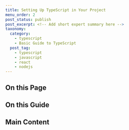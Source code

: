 ```yaml
---
title: Setting Up TypeScript in Your Project
menu_order: 2
post_status: publish
post_excerpt: <!-- Add short expert summary here -->
taxonomy:
  category:
    - typescript
    - Basic Guide to TypeScript
  post_tag:
    - typescript
    - javascript
    - react
    - nodejs
---
```


<div class="toc" markdown="1">

<div class="otp" markdown="1">

## On this Page

<!-- Add table of contents for this lesson -->

</div>

<div class="otg" markdown="1">

## On this Guide

<!-- Add list of lessons in this section -->

</div>

</div>

<div class="guru-main" markdown="1">

## Main Content

<!-- Add main lesson content here -->

</div>
